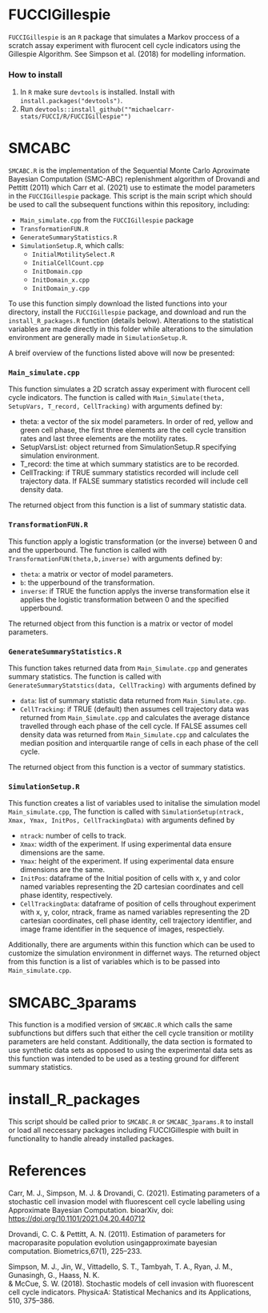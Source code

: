 # FUCCIGillespie

`FUCCIGillespie` is an `R` package that simulates a Markov proccess of a scratch assay experiment with flurocent cell cycle
indicators using the Gillespie Algorithm. See Simpson et al. (2018) for modelling information.

### How to install
1. In `R` make sure `devtools` is installed. Install with `install.packages("devtools")`.
2. Run `devtools::install_github(""michaelcarr-stats/FUCCI/R/FUCCIGillespie"")`

# SMCABC

`SMCABC.R` is the implementation of the Sequential Monte Carlo Aproximate Bayesian Computation (SMC-ABC) replenishment 
algorithm of Drovandi and Pettitt (2011) which Carr et al. (2021) use to estimate the model parameters in the 
`FUCCIGillespie` package. This script is the main script which should be used to call the subsequent functions within 
this repository, including:

  - `Main_simulate.cpp` from the `FUCCIGillespie` package
  - `TransformationFUN.R` 
  - `GenerateSummaryStatistics.R`
  - `SimulationSetup.R`, which calls:
    - `InitialMotilitySelect.R`
    - `InitialCellCount.cpp`
    - `InitDomain.cpp`
    - `InitDomain_x.cpp`
    - `InitDomain_y.cpp`

To use this function simply download the listed functions into your directory, install the `FUCCIGillespie` package, and 
download and run the `install_R_packages.R` function (details below). Alterations to the statistical variables are made
directly in this folder while alterations to the simulation environment are generally made in `SimulationSetup.R`.

A breif overview of the functions listed above will now be presented:

### `Main_simulate.cpp`

This function simulates a 2D scratch assay experiment with flurocent cell cycle indicators. The function is called with
`Main_Simulate(theta, SetupVars, T_record, CellTracking)` with arguments defined by:
  - theta: a vector of the six model parameters. In order of red, yellow and green cell phase, the first three elements are the cell cycle transition rates and last three elements are the motility rates.
  - SetupVarsList: object returned from SimulationSetup.R specifying simulation environment.
  - T_record: the time at which summary statistics are to be recorded.
  - CellTracking: if TRUE summary statistics recorded will include cell trajectory data. If FALSE summary statistics recorded will include cell density data.

The returned object from this function is a list of summary statistic data.

### `TransformationFUN.R`

This function apply a logistic transformation (or the inverse) between 0 and and the upperbound. The function is called with
`TransformationFUN(theta,b,inverse)` with arguments defined by:
  - `theta`: a matrix or vector of model parameters.
  - `b`: the upperbound of the transformation.
  - `inverse`: if TRUE the function applys the inverse transformation else it applies the logistic transformation between 0 and the specified upperbound.

The returned object from this function is a matrix or vector of model parameters.

### `GenerateSummaryStatistics.R`

This function takes returned data from `Main_Simulate.cpp` and generates summary statistics. The function is called with
`GenerateSummaryStatstics(data, CellTracking)` with arguments defined by
  - `data`: list of summary statistic data returned from `Main_Simulate.cpp`.
  - `CellTracking`: if TRUE (default) then assumes cell trajectory data was returned from `Main_Simulate.cpp` and calculates the average distance travelled through each phase of the cell cycle. If FALSE assumes cell density data was returned from `Main_Simulate.cpp` and calculates the median position and interquartile range of cells in each phase of the cell cycle.

The returned object from this function is a vector of summary statistics.

### `SimulationSetup.R`

This function creates a list of variables used to initalise the simulation model `Main_simulate.cpp`, The function is called with 
`SimulationSetup(ntrack, Xmax, Ymax, InitPos, CellTrackingData)` with arguments defined by
  - `ntrack`: number of cells to track.
  - `Xmax`: width of the experiment. If using experimental data ensure dimensions are the same.
  - `Ymax`: height of the experiment. If using experimental data ensure dimensions are the same.
  - `InitPos`: dataframe of the Initial position of cells with x, y and color named variables representing the 2D cartesian coordinates and cell phase identity, respectively.
  - `CellTrackingData`: dataframe of position of cells throughout experiment with x, y, color, ntrack, frame as named variables representing the 2D cartesian coordinates, cell phase identity, cell trajectory identifier, and image frame  identifier in the sequence of images, respectiely.

Additionally, there are arguments within this function which can be used to customize the simulation environment in differnet ways. 
The returned object from this function is a list of variables which is to be passed into `Main_simulate.cpp`.

# SMCABC_3params

This function is a modified version of `SMCABC.R` which calls the same subfunctions but differs such that either the cell cycle
transition or motility parameters are held constant. Additionally, the data section is formated to use synthetic data sets as
opposed to using the experimental data sets as this function was intended to be used as a testing ground for different summary statistics.


# install_R_packages

This script should be called prior to `SMCABC.R` or `SMCABC_3params.R` to install or load all neccessary packages
including FUCCIGillespie with built in functionality to handle already installed packages.


# References

Carr, M. J., Simpson, M. J. & Drovandi, C. (2021). Estimating parameters of a stochastic cell invasion model with
fluorescent cell cycle labelling using Approximate Bayesian Computation. bioarXiv, doi: 
https://doi.org/10.1101/2021.04.20.440712

Drovandi, C. C. & Pettitt, A. N. (2011). Estimation of parameters for macroparasite population evolution usingapproximate
bayesian computation. Biometrics,67(1), 225–233.

Simpson,  M.  J.,  Jin,  W.,  Vittadello,  S.  T.,  Tambyah,  T.  A.,  Ryan,  J.  M.,  Gunasingh,  G.,  Haass,  N.  K.  
& McCue, S. W. (2018). Stochastic models of cell invasion with fluorescent cell cycle indicators. PhysicaA: Statistical 
Mechanics and its Applications, 510, 375–386.
